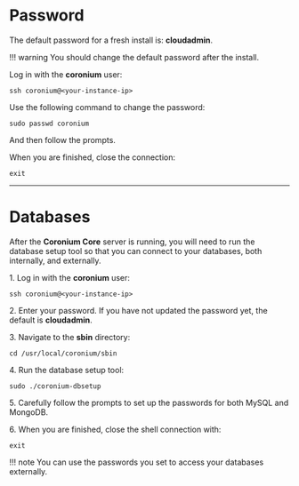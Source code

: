 # Password

The default password for a fresh install is: __cloudadmin__.

!!! warning
    You should change the default password after the install.
    
Log in with the __coronium__ user:

```
ssh coronium@<your-instance-ip>
```

Use the following command to change the password:

```
sudo passwd coronium
```

And then follow the prompts.

When you are finished, close the connection:

```
exit
```

---

# Databases

After the __Coronium Core__ server is running, you will need to run the database setup tool so that you can connect to your databases, both internally, and externally.

1\. Log in with the __coronium__ user:

```
ssh coronium@<your-instance-ip>
```

2\. Enter your password. If you have not updated the password yet, the default is __cloudadmin__.

3\. Navigate to the __sbin__ directory:

```
cd /usr/local/coronium/sbin
```

4\. Run the database setup tool:

```
sudo ./coronium-dbsetup
```

5\. Carefully follow the prompts to set up the passwords for both MySQL and MongoDB.

6\. When you are finished, close the shell connection with:

```
exit
```

!!! note
    You can use the passwords you set to access your databases externally.